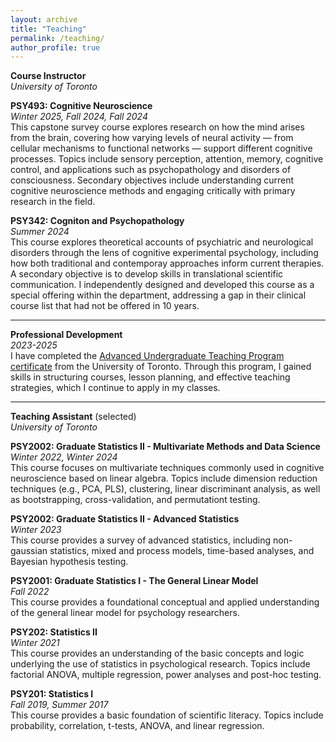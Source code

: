 ```yaml
---
layout: archive
title: "Teaching"
permalink: /teaching/
author_profile: true
---
```

**Course Instructor**\
*University of Toronto*

**PSY493: Cognitive Neuroscience**\
 *Winter 2025, Fall 2024, Fall 2024*\
This capstone survey course explores research on how the mind arises from the brain, covering how varying levels of neural activity — from cellular mechanisms to functional networks — support different cognitive processes. Topics include sensory perception, attention, memory, cognitive control, and applications such as psychopathology and disorders of consciousness. Secondary objectives include understanding current cognitive neuroscience methods and engaging critically with primary research in the field. 


**PSY342: Cogniton and Psychopathology**\
 *Summer 2024*\
This course explores theoretical accounts of psychiatric and neurological disorders through the lens of cognitive experimental psychology, including how both traditional and contemporay approaches inform current therapies. A secondary objective is to develop skills in translational scientific communication. I independently designed and developed this course as a special offering within the department, addressing a gap in their clinical course list that had not be offered in 10 years.

---

**Professional Development**\
 *2023-2025*\
I have completed the [Advanced Undergraduate Teaching Program certificate](http://tatp.utoronto.ca/certificate-program/autp-certificate/) from the University of Toronto. Through this program, I gained skills in structuring courses, lesson planning, and effective teaching strategies, which I continue to apply in my classes.

---

**Teaching Assistant** (selected)\
*University of Toronto*

**PSY2002: Graduate Statistics II - Multivariate Methods and Data Science**\
  *Winter 2022, Winter 2024*\
This course focuses on multivariate techniques commonly used in cognitive neuroscience based on linear algebra. Topics include dimension reduction techniques (e.g., PCA, PLS), clustering, linear discriminant analysis, as well as bootstrapping, cross-validation, and permutationt testing.

**PSY2002: Graduate Statistics II - Advanced Statistics**\
  *Winter 2023*\
This course provides a survey of advanced statistics, including non-gaussian statistics, mixed and process models, time-based analyses, and Bayesian hypothesis testing.

**PSY2001: Graduate Statistics I - The General Linear Model**\
  *Fall 2022*\
This course provides a foundational conceptual and applied understanding of the general linear model for psychology researchers.

**PSY202: Statistics II**\
  *Winter 2021*\
This course provides an understanding of the basic concepts and logic underlying the use of statistics in psychological research. Topics include factorial ANOVA, multiple regression, power analyses and post-hoc testing.

**PSY201: Statistics I**\
  *Fall 2019, Summer 2017*\
This course provides a basic foundation of scientific literacy. Topics include probability, correlation, t-tests, ANOVA, and linear regression.
